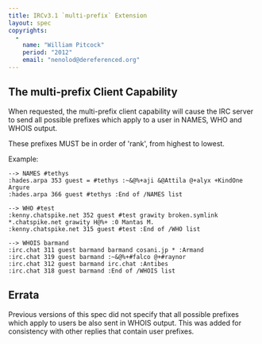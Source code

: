 ```yaml
---
title: IRCv3.1 `multi-prefix` Extension
layout: spec
copyrights:
  -
    name: "William Pitcock"
    period: "2012"
    email: "nenolod@dereferenced.org"
---
```

## The multi-prefix Client Capability

When requested, the multi-prefix client capability will cause the IRC server to send
all possible prefixes which apply to a user in NAMES, WHO and WHOIS output.

These prefixes MUST be in order of 'rank', from highest to lowest.

Example:

    --> NAMES #tethys
    :hades.arpa 353 guest = #tethys :~&@%+aji &@Attila @+alyx +KindOne Argure
    :hades.arpa 366 guest #tethys :End of /NAMES list

    --> WHO #test
    :kenny.chatspike.net 352 guest #test grawity broken.symlink *.chatspike.net grawity H@%+ :0 Mantas M.
    :kenny.chatspike.net 315 guest #test :End of /WHO list

    --> WHOIS barmand
    :irc.chat 311 guest barmand barmand cosani.jp * :Armand
    :irc.chat 319 guest barmand :~&@%+#falco @+#raynor
    :irc.chat 312 guest barmand irc.chat :Antibes
    :irc.chat 318 guest barmand :End of /WHOIS list

## Errata

Previous versions of this spec did not specify that all possible prefixes which apply to users be also sent in WHOIS output. This was added for consistency with other replies that contain user prefixes.
